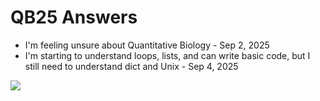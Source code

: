 # QB25 Answers

- I'm feeling unsure about Quantitative Biology - Sep 2, 2025
- I'm starting to understand loops, lists, and can write basic code, but I still need to understand dict and Unix - Sep 4, 2025

![](https://www.tclf.org/sites/default/files/thumbnails/image/MD_Baltimore_JohnsHopkinsUniversity_09_BarrettDoherty_2018_Sig.jpg)
